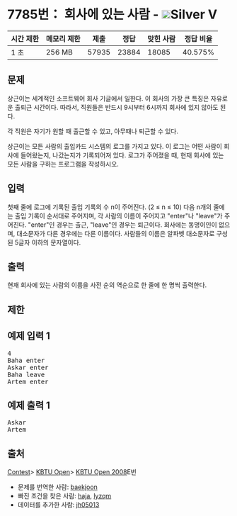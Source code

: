 # 7785번： 회사에 있는 사람 - <img src="https://static.solved.ac/tier_small/6.svg" style="height:20px" />Silver V


| 시간 제한 | 메모리 제한 | 제출 | 정답 | 맞힌 사람 | 정답 비율 |
| --- | --- | --- | --- | --- | --- |
| 1 초 | 256 MB | 57935 | 23884 | 18085 | 40.575% |


## 문제


상근이는 세계적인 소프트웨어 회사 기글에서 일한다. 이 회사의 가장 큰 특징은 자유로운 출퇴근 시간이다. 따라서, 직원들은 반드시 9시부터 6시까지 회사에 있지 않아도 된다.

각 직원은 자기가 원할 때 출근할 수 있고, 아무때나 퇴근할 수 있다.

상근이는 모든 사람의 출입카드 시스템의 로그를 가지고 있다. 이 로그는 어떤 사람이 회사에 들어왔는지, 나갔는지가 기록되어져 있다. 로그가 주어졌을 때, 현재 회사에 있는 모든 사람을 구하는 프로그램을 작성하시오.




## 입력


첫째 줄에 로그에 기록된 출입 기록의 수 n이 주어진다. (2 ≤ n ≤ 10) 다음 n개의 줄에는 출입 기록이 순서대로 주어지며, 각 사람의 이름이 주어지고 "enter"나 "leave"가 주어진다. "enter"인 경우는 출근, "leave"인 경우는 퇴근이다.
회사에는 동명이인이 없으며, 대소문자가 다른 경우에는 다른 이름이다. 사람들의 이름은 알파벳 대소문자로 구성된 5글자 이하의 문자열이다.




## 출력


현재 회사에 있는 사람의 이름을 사전 순의 역순으로 한 줄에 한 명씩 출력한다.




## 제한




## 예제 입력 1


<pre>4
Baha enter
Askar enter
Baha leave
Artem enter
</pre>


## 예제 출력 1


<pre>Askar
Artem
</pre>






## 출처


[Contest](/category/45)> [KBTU Open](/category/222)> [KBTU Open 2008](/category/detail/938)E번
- 문제를 번역한 사람: [baekjoon](/user/baekjoon)
- 빠진 조건을 찾은 사람: [haja](/user/haja), [lyzqm](/user/lyzqm)
- 데이터를 추가한 사람: [jh05013](/user/jh05013)




